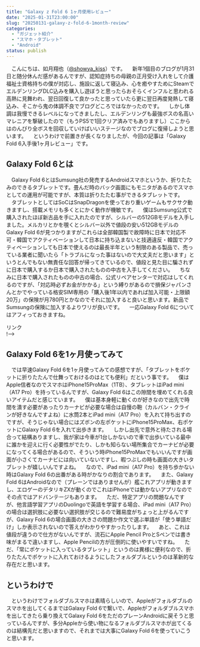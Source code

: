 ```yaml
---
title: "Galaxy z Fold 6 1ヶ月使用レビュー"
date: "2025-01-31T23:00:00"
slug: "20250131-galaxy-z-fold-6-1month-review"
categories: 
  - "ガジェット紹介"
  - "スマホ・タブレット"
  - "Android"
status: publish
---
```


　こんにちは、如月翔也（[@showya_kiss](https://twitter.com/showya_kiss)）です。
　新年1個目のブログが1月31日と随分休んだ感があるんですが、認知症持ちの母親の正月受け入れをして介護福祉士資格持ちの僕が対応し、施設に返して寝込み、心を癒やすためにSteamでエルデンリングDLC込みを購入し遊ぼうと思ったらおそらくインフルと思われる高熱に見舞われ、翌日回復して良かったと思っていたら更に翌日再度発熱して寝込み、そこから鬼の体調不良でブログどころではなかったのです。
　しかし体調は我慢できるレベルになってきましたし、エルデンリングも最強ボスの名高いマレニアを撃破したので（もうPS5で1回クリア済みでもありますし）ここからはのんびり全ボスを回収していけばいいステージなのでブログに復帰しようと思います。
　というわけで前置きが長くなりましたが、今回の記事は「Galaxy Fold 6入手後1ヶ月レビュー」です。

## Galaxy Fold 6とは

　Galaxy Fold 6とはSumsung社の発売するAndroidスマホというか、折りたたみのできるタブレットです。畳んだ時のバック画面にもモニタがあるのでスマホとしての運用が可能ですが、本質は折りたたむ事ができるタブレットです。
　タブレットとしてはSoCはSnapDragonを使っており重いゲームもサクサク動きますし、搭載メモリも多くとにかく動作が機敏です。
　僕はSumsung公式で購入されたほぼ新古品を手に入れたのですが、シルバーの512GBモデルを入手しました。メルカリとかを覗くとシルバー以外で値段の安い512GBモデルのGalaxy Fold 6が見つかりますがこれらは全部韓国製で故障時に日本で対応不可・韓国でアクティベーションして日本に持ち込まないと技適違反・韓国でアクティベーションしても日本で使えるのは最長半年という制限のある製品で、売っている業者に聞いたら「トラブルになった事はないので大丈夫だと思います」というとんでもない無責任な回答が帰ってきているので、値段と見た目に騙されずに日本で購入するか日本で購入されたものの中古を入手してください。
　ちなみに日本で購入されたものの中古の場合、公式リペアセンターで対応はしてくれるのですが、「対応時必ずお金がかかる」という縛りがあるので損保ジャパンさんとかでやっている格安SIM専用の「購入後1年以内であれば加入可能・上限額20万」の保険が月780円とかなのでそれに加入すると良いと思います。新品でSumsungの保険に加入するよりワリが良いです。
　一応Galaxy Fold 6についてはアフィっておきますね。

<!--! <!-- START MoshimoAffiliateEasyLink --><script type="text/javascript">(function(b,c,f,g,a,d,e){b.MoshimoAffiliateObject=a;b[a]=b[a]||function(){arguments.currentScript=c.currentScript||c.scripts[c.scripts.length-2];(b[a].q=b[a].q||[]).push(arguments)};c.getElementById(a)||(d=c.createElement(f),d.src=g,d.id=a,e=c.getElementsByTagName("body")[0],e.appendChild(d))})(window,document,"script","//dn.msmstatic.com/site/cardlink/bundle.js?20220329","msmaflink");msmaflink({"n":"Galaxy Z Fold6｜512GB｜シルバーシャドウ｜Galaxy AI対応｜SIMフリー スマホ 本体 端末｜Samsung純正 国内正規品｜折りたたみAIフォン｜FeliCa対応｜メインディスプレイ7.6インチ｜バッテリー 4,400mA｜SM-F956QZSESJP","b":"Galaxy","t":"SM-F956QZSESJP","d":"https:\/\/m.media-amazon.com","c_p":"\/images\/I","p":["\/31H21FlgLnL._SL500_.jpg","\/41Qdv-t-t0L._SL500_.jpg","\/412GyHH48tL._SL500_.jpg","\/51Wb4KuqlBL._SL500_.jpg","\/413RTypfe6L._SL500_.jpg"],"u":{"u":"https:\/\/www.amazon.co.jp\/dp\/B0DD31QM9J","t":"amazon","r_v":""},"v":"2.1","b_l":[{"id":1,"u_tx":"Amazonで見る","u_bc":"#f79256","u_url":"https:\/\/www.amazon.co.jp\/dp\/B0DD31QM9J","a_id":2093955,"p_id":170,"pl_id":27060,"pc_id":185,"s_n":"amazon","u_so":1},{"id":2,"u_tx":"楽天市場で見る","u_bc":"#f76956","u_url":"https:\/\/search.rakuten.co.jp\/search\/mall\/Galaxy%20Z%20Fold6%EF%BD%9C512GB%EF%BD%9C%E3%82%B7%E3%83%AB%E3%83%90%E3%83%BC%E3%82%B7%E3%83%A3%E3%83%89%E3%82%A6%EF%BD%9CGalaxy%20AI%E5%AF%BE%E5%BF%9C%EF%BD%9CSIM%E3%83%95%E3%83%AA%E3%83%BC%20%E3%82%B9%E3%83%9E%E3%83%9B%20%E6%9C%AC%E4%BD%93%20%E7%AB%AF%E6%9C%AB%EF%BD%9CSamsung%E7%B4%94%E6%AD%A3%20%E5%9B%BD%E5%86%85%E6%AD%A3%E8%A6%8F%E5%93%81%EF%BD%9C%E6%8A%98%E3%82%8A%E3%81%9F%E3%81%9F%E3%81%BFAI%E3%83%95%E3%82%A9%E3%83%B3%EF%BD%9CFeliCa%E5%AF%BE%E5%BF%9C%EF%BD%9C%E3%83%A1%E3%82%A4%E3%83%B3%E3%83%87%E3%82%A3%E3%82%B9%E3%83%97%E3%83%AC%E3%82%A47.6%E3%82%A4%E3%83%B3%E3%83%81%EF%BD%9C%E3%83%90%E3%83%83%E3%83%86%E3%83%AA%E3%83%BC%204%2C400mA%EF%BD%9CSM-F956QZSESJP\/","a_id":2093954,"p_id":54,"pl_id":27059,"pc_id":54,"s_n":"rakuten","u_so":2},{"id":3,"u_tx":"Yahoo!ショッピングで見る","u_bc":"#66a7ff","u_url":"https:\/\/shopping.yahoo.co.jp\/search?first=1\u0026p=Galaxy%20Z%20Fold6%EF%BD%9C512GB%EF%BD%9C%E3%82%B7%E3%83%AB%E3%83%90%E3%83%BC%E3%82%B7%E3%83%A3%E3%83%89%E3%82%A6%EF%BD%9CGalaxy%20AI%E5%AF%BE%E5%BF%9C%EF%BD%9CSIM%E3%83%95%E3%83%AA%E3%83%BC%20%E3%82%B9%E3%83%9E%E3%83%9B%20%E6%9C%AC%E4%BD%93%20%E7%AB%AF%E6%9C%AB%EF%BD%9CSamsung%E7%B4%94%E6%AD%A3%20%E5%9B%BD%E5%86%85%E6%AD%A3%E8%A6%8F%E5%93%81%EF%BD%9C%E6%8A%98%E3%82%8A%E3%81%9F%E3%81%9F%E3%81%BFAI%E3%83%95%E3%82%A9%E3%83%B3%EF%BD%9CFeliCa%E5%AF%BE%E5%BF%9C%EF%BD%9C%E3%83%A1%E3%82%A4%E3%83%B3%E3%83%87%E3%82%A3%E3%82%B9%E3%83%97%E3%83%AC%E3%82%A47.6%E3%82%A4%E3%83%B3%E3%83%81%EF%BD%9C%E3%83%90%E3%83%83%E3%83%86%E3%83%AA%E3%83%BC%204%2C400mA%EF%BD%9CSM-F956QZSESJP","a_id":2099557,"p_id":1225,"pl_id":27061,"pc_id":1925,"s_n":"yahoo","u_so":3}],"eid":"IAF6r","s":"s"});</script><div id="msmaflink-IAF6r">リンク</div><!-- MoshimoAffiliateEasyLink END --> !-->

## Galaxy Fold 6を1ヶ月使ってみて

　では早速Galaxy Fold 6を1ヶ月使ってみての感想ですが、「タブレットをポケットに折りたたんで仕舞っておけるのはとても便利」だという事です。
　僕はApple信者なのでスマホはiPhone15ProMax（1TB）、タブレットはiPad mini（A17 Pro）を持っているんですが、Galaxy Fold 6はこの隙間を埋めてくれる良いアイテムだと感じています。
　僕は基本身軽に動くのが好きなので出先で時間を潰す必要があったりカーナビが必要な場合は自慢の鞄（カルバン・クラインが好きなんですよね）に水筒2本とiPad mini（A17 Pro）を入れて持ち出すのですが、そうじゃない場合にはズボンの左ポケットにiPhone15ProMax、右ポケットにGalaxy Fold 6を入れて出歩きます。
　しかし出先で意外と待たされる場合って結構ありますし、我が家は今車が1台しかないので車で出歩いている最中に誰かを迎えに行く必要性がでたり、しかも知らない場所集合でカーナビが必要になってくる場合があるので、そういう時iPhone15ProMaxでもいいんですが画面が小さくてカーナビには向いていないですし、暇つぶしの時も画面の大きいタブレットが嬉しいんですよね。
　なので、iPad mini（A17 Pro）を持ち歩かない時はGalaxy Fold 6の出番がある時がかなりの割合であります。
　また、Galaxy Fold 6はAndroidなので（プレーンではありませんが）艦これアプリが動きますし、エロゲーのデタリキZXが動くのでこれはiPhoneでは動かないアプリなのでその点ではアドバンテージもあります。
　ただ、特定アプリの問題なんですが、他言語学習アプリのDuolingoで英語を学習する場合、iPad mini（A17 Pro）の場合は選択肢に必要ない選択肢が交じるので難易度がちょっと上がるんですが、Galaxy Fold 6の場合画面の大きさの問題か作文で選ぶ単語が「使う単語だけ」しか表示されないので答えがわかりやすかったりします。
　あと、これは値段が違うので仕方がないんですが、流石にApple Pencil ProとSペンでは書き味がまるで違いますし、Apple Pencilの方が圧倒的に使いやすいですね。
　ただ、「常にポケットに入っているタブレット」というのは異様に便利なので、折りたたんでポケットに入れておけるようにしたフォルダブルというのは革新的な存在だと思います。

## というわけで

　というわけでフォルダブルスマホは素晴らしいので、Appleがフォルダブルのスマホを出してくるまではGalaxy Fold 6で繋いで、Appleがフォルダブルスマホを出してきたら乗り換えてGalaxy Fold 6をただのプレーンAndroidに戻そうと思っているんですが、多分Appleから使い物になるフォルダブルスマホが出てくるのは結構先だと思いますので、それまでは大事にGalaxy Fold 6を使っていこうと思います。
